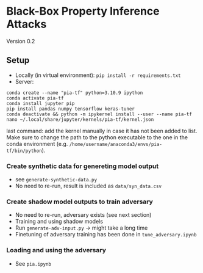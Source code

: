 # Black-Box Property Inference Attacks
Version 0.2
## Setup
* Locally (in virtual environment):
`pip install -r requirements.txt`
* Server:
```
conda create --name "pia-tf" python=3.10.9 ipython
conda activate pia-tf
conda install jupyter pip
pip install pandas numpy tensorflow keras-tuner
conda deactivate && python -m ipykernel install --user --name pia-tf
nano ~/.local/share/jupyter/kernels/pia-tf/kernel.json
```
last command: add the kernel manually in case it has not been added to list.
Make sure to change the path to the python executable to the one in the conda environment
(e.g. `/home/username/anaconda3/envs/pia-tf/bin/python`).

### Create synthetic data for genereting model output
* see `generate-synthetic-data.py`
* No need to re-run, result is included as `data/syn_data.csv`
### Create shadow model outputs to train adversary
* No need to re-run, adversary exists (see next section)
* Training and using shadow models
* Run `generate-adv-input.py` -> might take a long time
* Finetuning of adversary training has been done in `tune_adversary.ipynb`
### Loading and using the adversary
* See `pia.ipynb`
